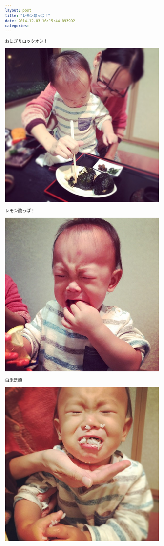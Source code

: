 ```yaml
---
layout: post
title: "レモン酸っぱ！"
date: 2014-12-03 16:15:44.093992
categories: 
---
```


おにぎりロックオン！

![おにぎりロックオン！](/assets/images/201410/10729227_1709859265905073_982294760_n.jpg)

レモン酸っぱ！

![レモン酸っぱ！](/assets/images/201410/10375788_1483647681907147_389271852_n.jpg)

白米洗顔

![白米洗顔](/assets/images/201410/10727711_299441696914722_1944240841_n.jpg)


